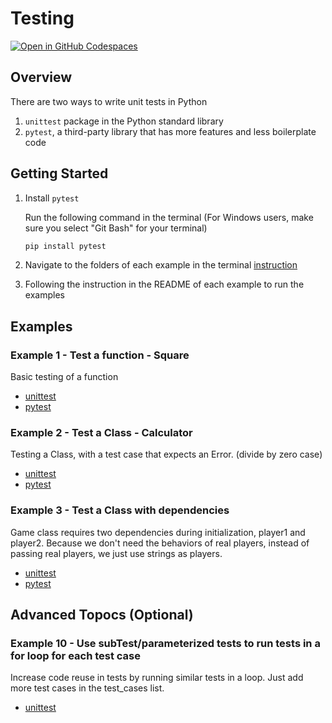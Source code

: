 # Testing

[![Open in GitHub Codespaces](https://github.com/codespaces/badge.svg)](https://codespaces.new/ianchen06/techin509?quickstart=1)

## Overview

There are two ways to write unit tests in Python

1. `unittest` package in the Python standard library
1. `pytest`, a third-party library that has more features and less boilerplate code

## Getting Started

1. Install `pytest`

    Run the following command in the terminal (For Windows users, make sure you select "Git Bash" for your terminal)
    ```bash
    pip install pytest
    ```

1. Navigate to the folders of each example in the terminal [instruction](../README.md)
1. Following the instruction in the README of each example to run the examples

## Examples

### Example 1 - Test a function - Square

Basic testing of a function

- [unittest](./example01_square_unittest/README.md)
- [pytest](./example01_square_pytest/README.md)

### Example 2 - Test a Class - Calculator

Testing a Class, with a test case that expects an Error. (divide by zero case)

- [unittest](./example02_calculator_unittest/README.md)
- [pytest](./example02_calculator_pytest/README.md)

### Example 3 - Test a Class with dependencies

Game class requires two dependencies during initialization, player1 and player2.
Because we don't need the behaviors of real players, instead of passing real players, we just use strings as players.

- [unittest](./example03_game_unittest/README.md)
- [pytest](./example03_game_pytest/README.md)

## Advanced Topocs (Optional)

### Example 10 - Use subTest/parameterized tests to run tests in a for loop for each test case

Increase code reuse in tests by running similar tests in a loop.
Just add more test cases in the test_cases list.

- [unittest](./example10_parameterized_tests_unittest/README.md)
